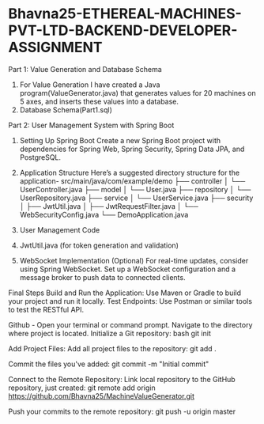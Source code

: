 # Bhavna25-ETHEREAL-MACHINES-PVT-LTD-BACKEND-DEVELOPER-ASSIGNMENT

Part 1: Value Generation and Database Schema
1. For Value Generation
I have created a Java program(ValueGenerator.java) that generates values ​​for 20 machines on 5 axes, and inserts these values ​​into a database.
2. Database Schema(Part1.sql)

Part 2: User Management System with Spring Boot
1. Setting Up Spring Boot
Create a new Spring Boot project with dependencies for Spring Web, Spring Security, Spring Data JPA, and PostgreSQL.
2. Application Structure
Here’s a suggested directory structure for the application-
                    src/main/java/com/example/demo
                        ├── controller
                        │   └── UserController.java
                        ├── model
                        │   └── User.java
                        ├── repository
                        │   └── UserRepository.java
                        ├── service
                        │   └── UserService.java
                        ├── security
                        │   ├── JwtUtil.java
                        │   ├── JwtRequestFilter.java
                        │   └── WebSecurityConfig.java
                        └── DemoApplication.java

3. User Management Code
4. JwtUtil.java (for token generation and validation)
5. WebSocket Implementation (Optional)
For real-time updates, consider using Spring WebSocket. Set up a WebSocket configuration and a message broker to push data to connected clients.

Final Steps
Build and Run the Application:
Use Maven or Gradle to build your project and run it locally.
Test Endpoints:
Use Postman or similar tools to test the RESTful API.

Github -
Open your terminal or command prompt.
Navigate to the directory where project is located.
Initialize a Git repository:
bash
git init

Add Project Files:
Add all project files to the repository:
git add .

Commit the files you've added:
git commit -m "Initial commit"

Connect to the Remote Repository:
Link local repository to the GitHub repository, just created:
git remote add origin https://github.com/Bhavna25/MachineValueGenerator.git

Push your commits to the remote repository:
git push -u origin master

